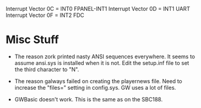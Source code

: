 Interrupt Vector 0C = INT0 FPANEL-INT1
Interrupt Vector 0D = INT1 UART
Interrupt Vector 0F = INT2 FDC

# Misc Stuff

* The reason zork printed nasty ANSI sequences everywhere. It seems to assume ansi.sys is installed
  when it is not. Edit the setup.inf file to set the third character to "N".

* The reason galways failed on creating the playernews file. Need to increase the "files=" setting in config.sys. GW uses a lot of files.

* GWBasic doesn't work. This is the same as on the SBC188.